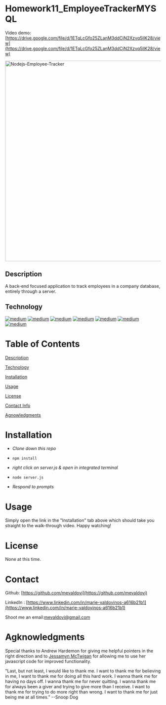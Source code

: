 # Homework11_EmployeeTrackerMYSQL

Video demo: [https://drive.google.com/file/d/1ETqLcGfo25ZLanM3ddCjN2Xzvq5llK28/view](https://drive.google.com/file/d/1ETqLcGfo25ZLanM3ddCjN2Xzvq5llK28/view)

<img width="650" alt="Nodejs-Employee-Tracker" src="https://user-images.githubusercontent.com/83307023/135496098-7fcd4d0b-2fed-4ded-9f84-ebfbaa56e27e.PNG">


## Description
A back-end focused application to track employees in a company database, entirely through a server.

## Technology
[<img alt="medium" src="https://img.shields.io/badge/HTML5-E34F26?style=for-the-badge&logo=html5&logoColor=white" />](https://developer.mozilla.org/en-US/docs/Web/HTML)
[<img alt="medium" src="https://img.shields.io/badge/CSS3-1572B6?style=for-the-badge&logo=css3&logoColor=white" />](https://developer.mozilla.org/en-US/docs/Web/CSS)
[<img alt="medium" src="https://img.shields.io/badge/JavaScript-323330?style=for-the-badge&logo=javascript&logoColor=F7DF1E" />](https://developer.mozilla.org/en-US/docs/Web/JavaScript)
[<img alt="medium" src="https://img.shields.io/badge/Express.js-000000?style=for-the-badge&logo=express&logoColor=white" />](https://expressjs.com)
[<img alt="medium" src="https://img.shields.io/badge/Node.js-339933?style=for-the-badge&logo=nodedotjs&logoColor=white" />](https://nodejs.org/en/docs)
[<img alt="medium" src="https://img.shields.io/badge/MySQL-005C84?style=for-the-badge&logo=mysql&logoColor=white" />](https://dev.mysql.com/doc)
[<img alt="medium" src="https://img.shields.io/badge/npm-CB3837?style=for-the-badge&logo=npm&logoColor=white" />](https://docs.npmjs.com)

# Table of Contents
[Description](https://github.com/mevaldovi/Homework11_EmployeeTrackerMYSQL#Description)

[Technology](https://github.com/mevaldovi/Homework11_EmployeeTrackerMYSQL#Technology)

[Installation](https://github.com/mevaldovi/Homework11_EmployeeTrackerMYSQL#Installation)


[Usage](https://github.com/mevaldovi/Homework11_EmployeeTrackerMYSQL#Usage)


[License](https://github.com/mevaldovi/Homework11_EmployeeTrackerMYSQL#License)


[Contact Info](https://github.com/mevaldovi/Homework11_EmployeeTrackerMYSQL#Contact)


[Agnowledgments](https://github.com/mevaldovi/Homework11_EmployeeTrackerMYSQL#Agknowledgments)

# Installation
 
- _Clone down this repo_

- `npm install`

- _right click on server.js & open in integrated terminal_

- `node server.js`

- _Respond to prompts_

# Usage
Simply open the link in the "Installation" tab above which should take you straight to the walk-through video. Happy watching! 
# License
None at this time.
# Contact
Github: [https://github.com/mevaldovi](https://github.com/mevaldovi)

LinkedIn : [https://www.linkedin.com/in/marie-valdovinos-a616b21b1](https://www.linkedin.com/in/marie-valdovinos-a616b21b1)


Shoot me an email:[mevaldovi@gmail.com](mailto:mevaldovi@gmail.com)
# Agknowledgments
Special thanks to Andrew Hardemon for giving me helpful pointers in the right direction and to [Jessamyn McTwigan](https://github.com/jessamyn27) for allowing me to use her javascript code for improved functionality.


"Last, but not least, I would like to thank me. I want to thank me for believing in me, I want to thank me for doing all this hard work. I wanna thank me for having no days off. I wanna thank me for never quitting. I wanna thank me for always been a giver and trying to give more than I receive. I want to thank me for trying to do more right than wrong. I want to thank me for just being me at all times.” --Snoop Dog
